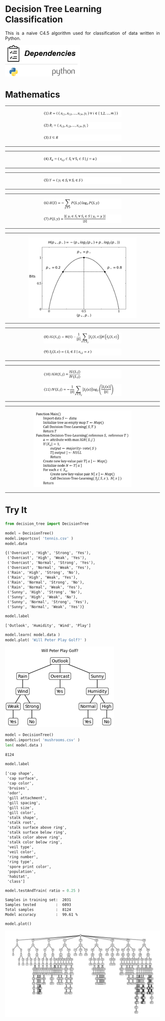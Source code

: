 <h1>Decision Tree Learning Classification</h1>
<p align="justify">
    This is a naive C4.5 algorithm used for classification of data written in Python.
</p>

<p align="left">
    <img src="photos/dependencies.png" width="244px">
</p>

<h1>Mathematics</h1>

<hr>
<p align="center">
    <img src="photos/equations/equation1.png" width=50%>
</p>

<p align="center">
    <img src="photos/equations/equation2.png" width=50%>
</p>

<p align="center">
    <img src="photos/equations/equation3.png" width=50%>
</p>
<hr>

<hr>
<p align="center">
    <img src="photos/equations/equation4.png" width=50%>
</p>
<hr>

<hr>
<p align="center">
    <img src="photos/equations/equation5.png" width=50%>
</p>
<hr>
<hr>

<p align="center">
    <img src="photos/equations/equation6.png" width=50%>
</p>

<p align="center">
    <img src="photos/equations/equation7.png" width=50%>
</p>
<hr>

<hr>
<p align="center">
    <img src="photos/infoEntropy.png" width=70%>
</p>
<hr>

<hr>
<p align="center">
    <img src="photos/equations/equation8.png" width=50%>
</p>

<p align="center">
    <img src="photos/equations/equation9.png" width=50%>
</p>
<hr>

<hr>
<p align="center">
    <img src="photos/equations/equation10.png" width=50%>
</p>

<p align="center">
    <img src="photos/equations/equation11.png" width=50%>
</p>
<hr>

<hr>
<p align="center">
    <img src="photos/algorithm.png" width=63%>
</p>
<hr>
<h1>Try It</h1>

```python
from decision_tree import DecisionTree
```


```python
model = DecisionTree()
model.importcsv( 'tennis.csv' )
model.data
```




    {('Overcast', 'High', 'Strong', 'Yes'),
     ('Overcast', 'High', 'Weak', 'Yes'),
     ('Overcast', 'Normal', 'Strong', 'Yes'),
     ('Overcast', 'Normal', 'Weak', 'Yes'),
     ('Rain', 'High', 'Strong', 'No'),
     ('Rain', 'High', 'Weak', 'Yes'),
     ('Rain', 'Normal', 'Strong', 'No'),
     ('Rain', 'Normal', 'Weak', 'Yes'),
     ('Sunny', 'High', 'Strong', 'No'),
     ('Sunny', 'High', 'Weak', 'No'),
     ('Sunny', 'Normal', 'Strong', 'Yes'),
     ('Sunny', 'Normal', 'Weak', 'Yes')}




```python
model.label
```




    ['Outlook', 'Humidity', 'Wind', 'Play']




```python
model.learn( model.data )
model.plot( 'Will Peter Play Golf?' )
```


![png](photos/tennistree.png)

```python
model = DecisionTree()
model.importcsv( 'mushrooms.csv' )
len( model.data )
```




    8124




```python
model.label
```




    ['cap shape',
     'cap surface',
     'cap color',
     'bruises',
     'odor',
     'gill attachment',
     'gill spacing',
     'gill size',
     'gill color',
     'stalk shape',
     'stalk root',
     'stalk surface above ring',
     'stalk surface below ring',
     'stalk color above ring',
     'stalk color below ring',
     'veil type',
     'veil color',
     'ring number',
     'ring type',
     'spore print color',
     'population',
     'habitat',
     'class']




```python
model.testAndTrain( ratio = 0.25 )
```

    Samples in training set:  2031
    Samples tested         :  6093
    Total samples          :  8124
    Model accuracy         :  99.61 %

```python
model.plot()
```

<p align="center">
    <img src="photos/mushroomtree.png" width=100%>
</p>
